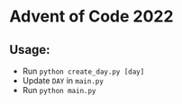 # Advent of Code 2022

## Usage:

* Run `python create_day.py [day]`
* Update `DAY` in `main.py`
* Run `python main.py`